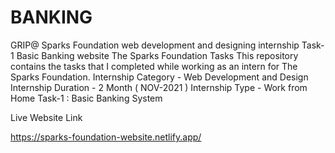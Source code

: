 # BANKING                                     
GRIP@ Sparks Foundation web development and designing internship Task-1 Basic Banking website The Sparks Foundation Tasks This repository contains the tasks that I completed while working as an intern for The Sparks Foundation.  Internship Category - Web Development and Design Internship Duration - 2 Month ( NOV-2021 ) Internship Type - Work from Home  Task-1 : Basic Banking System


Live Website Link 

https://sparks-foundation-website.netlify.app/
